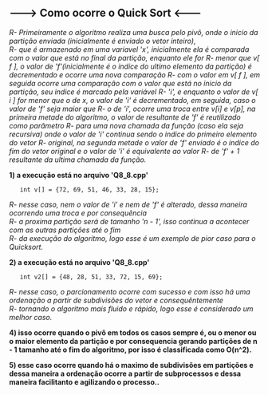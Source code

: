 ## ---> Como ocorre o Quick Sort <---

*R- Primeiramente o algoritmo realiza uma busca pelo pivô, onde o inicio da partição enviada (inicialmente é enviado o vetor inteiro),                                   
R- que é armazenado em uma variavel 'x', inicialmente ela é comparada com o valor que está no final da partição, enquanto ele for 
R- menor que v[ f ], o valor de 'f'(inicialmente é o indice do ultimo elemento da partição) é decrementado e ocorre uma nova comparação 
R- com o valor em v[ f ], em seguida ocorre uma comparação com o valor que está no inicio da partição, seu indice é marcado pela variável
R- 'i', e enquanto o valor de v[ i ] for menor que o de x, o valor de 'i' é decrementado, em seguida, caso o valor de 'f' seja maior que
R- o de 'i', ocorre uma troca entre v[i] e v[p], na primeira metade do algoritmo, o valor de resultante de 'f' é reutilizado como parâmetro
R- para uma nova chamada da função (caso ela seja recursiva) onde o valor de 'i' continua sendo o indice do primeiro elemento do vetor
R- original, na segunda metade o valor de 'f' enviado é o indice do fim do vetor original e o valor de 'i' é equivalente ao valor
R- de 'f' + 1 resultante da ultima chamada da função.*                                                                                                                                            

**1) a execução está no arquivo 'Q8_8.cpp'**                                                                                                         
```
   int v[] = {72, 69, 51, 46, 33, 28, 15};
```
*R- nesse caso, nem o valor de 'i' e nem de 'f' é alterado, dessa maneira ocorrendo uma troca e por consequência                                                        
R- a proxima partição será de tamanho 'n - 1', isso continua a acontecer com as outras partições até o fim                                                              
R- da execução do algoritmo, logo esse é um exemplo de pior caso para o Quicksort.*                                                                             

**2) a execução está no arquivo 'Q8_8.cpp'**                                                                 
```
   int v2[] = {48, 28, 51, 33, 72, 15, 69};
``` 
*R- nesse caso, o parcionamento ocorre com sucesso e com isso há uma ordenação a partir de subdivisões do vetor e consequêntemente                                
R- tornando o algoritmo mais fluido e rápido, logo esse é considerado um melhor caso.*                                                                        

**4) isso ocorre quando o pivô em todos os casos sempre é, ou o menor ou o maior elemento da partição e por consequencia gerando partições
de n - 1 tamanho até o fim do algoritmo, por isso é classificada como O(n^2).**

**5) esse caso ocorre quando há o maximo de subdivisões em partições e dessa maneira a ordenação ocorre a partir de subprocessos e dessa maneira
 facilitanto e agilizando o processo..**
